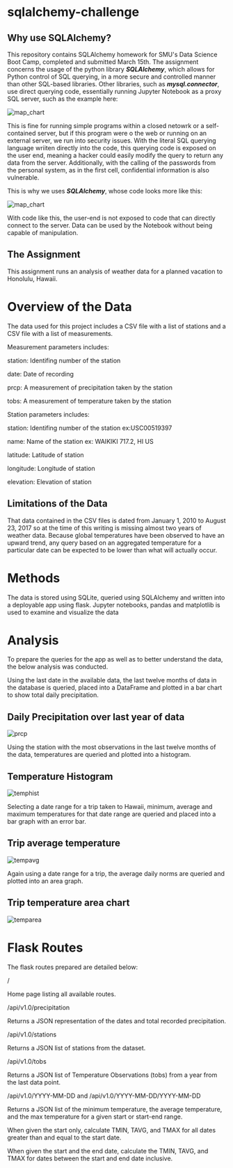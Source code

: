 # sqlalchemy-challenge

## Why use SQLAlchemy?

This repository contains SQLAlchemy homework for SMU's Data Science Boot Camp, completed and submitted March 15th. The assignment concerns the usage of the python library ***SQLAlchemy***, which allows for Python control of SQL querying, in a more secure and controlled manner than other SQL-based libraries. Other libraries, such as ***mysql.connector***, use direct querying code, essentially running Jupyter Notebook as a proxy SQL server, such as the example here:

![map_chart](Images/SQL_proxy.png)

This is fine for running simple programs within a closed netowrk or a self-contained server, but if this program were o the web or running on an external server, we run into security issues. With the literal SQL querying language wriiten directly into the code, this querying code is exposed on the user end, meaning a hacker could easily modify the query to return any data from the server. Additionally, with the calling of the passwords from the personal system, as in the first cell, confidential information is also vulnerable.

This is why we uses ***SQLAlchemy***, whose code looks more like this:

![map_chart](Images/SQLAlchemy.png)

With code like this, the user-end is not exposed to code that can directly connect to the server. Data can be used by the Notebook without being capable of manipulation.

## The Assignment

This assignment runs an analysis of weather data for a planned vacation to Honolulu, Hawaii. 


# Overview of the Data

 The data used for this project includes a CSV file with a list of stations and a CSV file with a list of measurements.
 
 
 Measurement parameters includes:
 
 station: Identifing number of the station
 
 date: Date of recording
 
 prcp: A measurement of precipitation taken by the station
 
 tobs: A measurement of temperature taken by the station
 
 
 Station parameters includes:
 
 station: Identifing number of the station ex:USC00519397
 
 name: Name of the station ex: WAIKIKI 717.2, HI US
 
 latitude: Latitude of station
 
 longitude: Longitude of station
 
 elevation: Elevation of station 

## Limitations of the Data

That data contained in the CSV files is dated from January 1, 2010 to August 23, 2017 so at the time of this writing is missing almost two years of weather data. Because global temperatures have been observed to have an upward trend, any query based on an aggregated temperature for a particular date can be expected to be lower than what will actually occur.

# Methods

The data is stored using SQLite, queried using SQLAlchemy and written into a deployable app using flask. Jupyter notebooks, pandas and matplotlib is used to examine and visualize the data

# Analysis

To prepare the queries for the app as well as to better understand the data, the below analysis was conducted.

Using the last date in the available data, the last twelve months of data in the database is queried, placed into a DataFrame and plotted in a bar chart to show total daily precipitation.

## Daily Precipitation over last year of data
![prcp](Images/prcp.png)

Using the station with the most observations in the last twelve months of the data, temperatures are queried and plotted into a histogram.

## Temperature Histogram
![temphist](Images/temphist.png)

Selecting a date range for a trip taken to Hawaii, minimum, average and maximum temperatures for that date range are queried and placed into a bar graph with an error bar.

## Trip average temperature
![tempavg](Images/tempavg.png)

Again using a date range for a trip, the average daily norms are queried and plotted into an area graph.

## Trip temperature area chart
![temparea](Images/temparea.png)

# Flask Routes

The flask routes prepared are detailed below:

/

Home page listing all available routes.

/api/v1.0/precipitation

Returns a JSON representation of the dates and total recorded precipitation.

/api/v1.0/stations

Returns a JSON list of stations from the dataset.

/api/v1.0/tobs

Returns a JSON list of Temperature Observations (tobs) from a year from the last data point.

/api/v1.0/YYYY-MM-DD and /api/v1.0/YYYY-MM-DD/YYYY-MM-DD

Returns a JSON list of the minimum temperature, the average temperature, and the max temperature for a given start or start-end range.

When given the start only, calculate TMIN, TAVG, and TMAX for all dates greater than and equal to the start date.

When given the start and the end date, calculate the TMIN, TAVG, and TMAX for dates between the start and end date inclusive.

